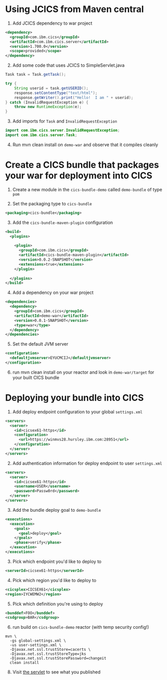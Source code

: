 # Using JCICS from Maven central

1. Add JCICS dependency to war project
```xml
<dependency>
  <groupId>com.ibm.cics</groupId>
  <artifactId>com.ibm.cics.server</artifactId>
  <version>1.700.0</version>
  <scope>provided</scope>
</dependency>
``` 

2. Add some code that uses JCICS to SimpleServlet.java

```java
Task task = Task.getTask();

try {
	String userid = task.getUSERID();
	response.setContentType("text/html");
	response.getWriter().print("Hello!  I am " + userid);
} catch (InvalidRequestException e) {
	throw new RuntimeException(e);
}
```

3. Add imports for `Task` and `InvalidRequestException`	
```java
import com.ibm.cics.server.InvalidRequestException;
import com.ibm.cics.server.Task;
```

4. Run mvn clean install on `demo-war` and observe that it compiles cleanly

# Create a CICS bundle that packages your war for deployment into CICS

1. Create a new module in the `cics-bundle-demo` called `demo-bundle` of type `pom`

2. Set the packaging type to `cics-bundle`

```xml
<packaging>cics-bundle</packaging>
```

3. Add the `cics-bundle-maven-plugin` configuration
```xml
<build>
  <plugins>
  
    <plugin>
      <groupId>com.ibm.cics</groupId>
      <artifactId>cics-bundle-maven-plugin</artifactId>
      <version>0.0.2-SNAPSHOT</version>
      <extensions>true</extensions>
    </plugin>
    
  </plugins>
</build>
```

4. Add a dependency on your war project
```xml
<dependencies>
  <dependency>
    <groupId>com.ibm.cics</groupId>
    <artifactId>demo-war</artifactId>
    <version>0.0.1-SNAPSHOT</version>
    <type>war</type>
  </dependency>
</dependencies>
```

5. Set the default JVM server
```xml
<configuration>
  <defaultjvmserver>EYUCMCIJ</defaultjvmserver>
</configuration>
```

6. run mvn clean install on your reactor and look in `demo-war/target` for your built CICS bundle

# Deploying your bundle into CICS

1. Add deploy endpoint configuration to your global `settings.xml`
```xml
<servers>
  <server>
    <id>cicsex61-https</id>
    <configuration>
      <url>https://winmvs28.hursley.ibm.com:28951</url>
    </configuration>
  </server>
</servers>
```

2. Add authentication information for deploy endpoint to user `settings.xml`
```xml
<servers>
  <server>
    <id>cicsex61-https</id>
    <username>USER</username>
    <password>Passw0rd</password>
  </server>
</servers>
```

3. Add the bundle deploy goal to `demo-bundle`
```xml
<executions>
  <execution>
    <goals>
      <goal>deploy</goal>
    </goals>
    <phase>verify</phase>
  </execution>
</executions>
```

3. Pick which endpoint you'd like to deploy to
```xml
<serverId>cicsex61-https</serverId>
```

4. Pick which region you'd like to deploy to
```xml
<cicsplex>CICSEX61</cicsplex>
<region>IYCWEMW2</region>
```

5. Pick which definition you're using to deploy
```xml
<bunddef>FOO</bunddef>
<csdgroup>BAR</csdgroup>
```

6. run build on `cics-bundle-demo` reactor (with temp security config!)

```
mvn \
  -gs global-settings.xml \
  -us user-settings.xml \
  -Djavax.net.ssl.trustStore=cacerts \
  -Djavax.net.ssl.trustStoreType=jks
  -Djavax.net.ssl.trustStorePassword=changeit
  clean install
```

8. Visit [the servlet](http://cicsex61.hursley.ibm.com:28953/demo-war-0.0.1-SNAPSHOT) to see what you published